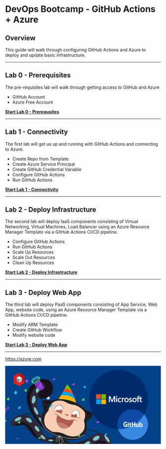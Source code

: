 # DevOps Bootcamp - GitHub Actions + Azure

## Overview

This guide will walk through configuring GitHub Actions and Azure to deploy and update basic infrastructure.

---

## Lab 0 - Prerequisites

The pre-requisites lab will walk through getting access to GitHub and Azure

- GitHub Account
- Azure Free Account

[**Start Lab 0 - Prerequsites**](docs/lab_0.md)

---

## Lab 1 - Connectivity

The first lab will get us up and running with GitHub Actions and connecting to Azure.

- Create Repo from Template
- Create Azure Service Principal
- Create GitHub Credential Variable
- Configure GitHub Actions
- Run GitHub Actions

[**Start Lab 1 - Connectivity**](docs/lab_1.md)

---

## Lab 2 - Deploy Infrastructure

The second lab will deploy IaaS components consisting of Virtual Networking, Virtual Machines, Load Balancer using an Azure Resource Manager Template via a GitHub Actions CI/CD pipeline.

- Configure GitHub Actions
- Run GitHub Actions
- Scale Up Resources
- Scale Out Resources
- Clean Up Resources

[**Start Lab 2 - Deploy Infrastructure**](docs/lab_2.md)

---

## Lab 3 - Deploy Web App

The third lab will deploy PaaS components consisting of App Service, Web App, website code, using an Azure Resource Manager Template via a GitHub Actions CI/CD pipeline.

- Modify ARM Template
- Create GitHub Workflow
- Modify website code

[**Start Lab 3 - Deploy Web App**](docs/lab_3.md)

---

<a href="https://azure.com" target="_blank" rel="noopener">https://azure.com</a>

![Microsoft+GitHub](docs/images/microsoft_github.png)